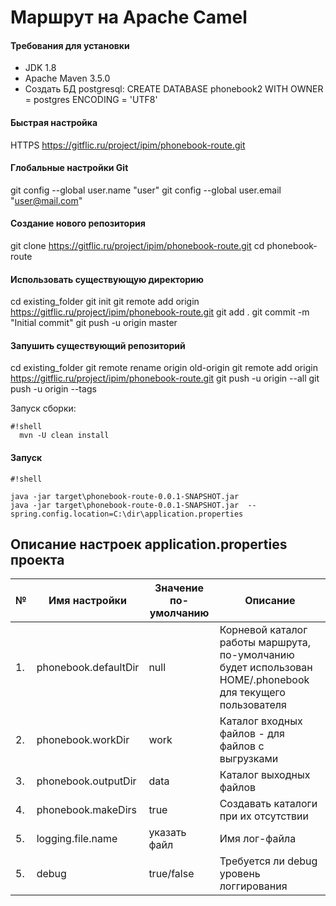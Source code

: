 # Маршрут на Apache Camel

#### Требования для установки

* JDK 1.8 
* Apache Maven 3.5.0
* Создать БД postgresql: CREATE DATABASE phonebook2 WITH OWNER = postgres  ENCODING = 'UTF8'

#### Быстрая настройка
HTTPS https://gitflic.ru/project/ipim/phonebook-route.git

#### Глобальные настройки Git
git config --global user.name "user"
git config --global user.email "user@mail.com"

#### Создание нового репозитория
git clone https://gitflic.ru/project/ipim/phonebook-route.git
cd phonebook-route

#### Использовать существующую директорию
cd existing_folder
git init
git remote add origin https://gitflic.ru/project/ipim/phonebook-route.git
git add .
git commit -m "Initial commit"
git push -u origin master

#### Запушить существующий репозиторий
cd existing_folder
git remote rename origin old-origin
git remote add origin https://gitflic.ru/project/ipim/phonebook-route.git
git push -u origin --all
git push -u origin --tags


Запуск сборки:

```
#!shell
  mvn -U clean install
```


#### Запуск

```
#!shell

java -jar target\phonebook-route-0.0.1-SNAPSHOT.jar
java -jar target\phonebook-route-0.0.1-SNAPSHOT.jar  --spring.config.location=C:\dir\application.properties 

```

## Описание настроек application.properties проекта

 №  |  Имя настройки        | Значение по-умолчанию | Описание
----|-----------------------|-----------------------| ----------------------------------------------- 
1.  |  phonebook.defaultDir | null                  | Корневой каталог работы маршрута, по-умолчанию будет использован HOME/.phonebook для текущего пользователя
2.  |  phonebook.workDir    | work                  | Каталог входных файлов - для файлов с выгрузками
3.  |  phonebook.outputDir  | data                  | Каталог выходных файлов
4.  |  phonebook.makeDirs   | true                  | Создавать каталоги при их отсутствии
5.  |  logging.file.name    | указать файл          | Имя лог-файла 
5.  |  debug                | true/false            | Требуется ли debug уровень логгирования
